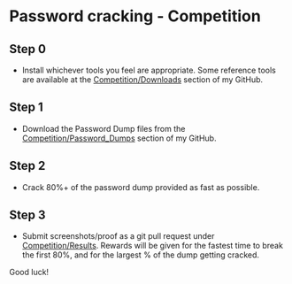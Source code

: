 # Password cracking - Competition

## Step 0
* Install whichever tools you feel are appropriate.  Some reference tools are available at the [Competition/Downloads](https://github.com/JonZeolla/Presentation_Materials/tree/master/2015-09-24_Password-Cracking/Competition/Downloads) section of my GitHub.  
## Step 1
* Download the Password Dump files from the [Competition/Password_Dumps](https://github.com/JonZeolla/Presentation_Materials/tree/master/2015-09-24_Password-Cracking/Competition/Password_Dumps) section of my GitHub.  
## Step 2
* Crack 80%+ of the password dump provided as fast as possible.  
## Step 3
* Submit screenshots/proof as a git pull request under [Competition/Results](https://github.com/JonZeolla/Presentation_Materials/tree/master/2015-09-24_Password-Cracking/Competition/Results).  Rewards will be given for the fastest time to break the first 80%, and for the largest % of the dump getting cracked.  

Good luck!

